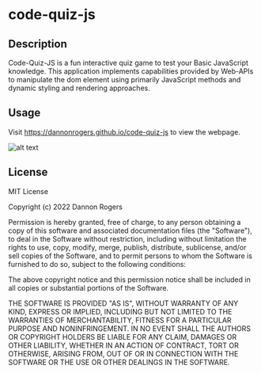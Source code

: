 # code-quiz-js

## Description
Code-Quiz-JS is a fun interactive quiz game to test your Basic JavaScript knowledge. This application implements capabilities provided by Web-APIs to manipulate the dom element using primarily JavaScript methods and dynamic styling and rendering approaches. 

## Usage
Visit <a href=https://dannonrogers.github.io/code-quiz-js>https://dannonrogers.github.io/code-quiz-js</a> to view the webpage. 

![alt text](/code-quiz-js/assets/images/code-quiz-js.png)

## License
MIT License

Copyright (c) 2022 Dannon Rogers

Permission is hereby granted, free of charge, to any person obtaining a copy
of this software and associated documentation files (the "Software"), to deal
in the Software without restriction, including without limitation the rights
to use, copy, modify, merge, publish, distribute, sublicense, and/or sell
copies of the Software, and to permit persons to whom the Software is
furnished to do so, subject to the following conditions:

The above copyright notice and this permission notice shall be included in all
copies or substantial portions of the Software.

THE SOFTWARE IS PROVIDED "AS IS", WITHOUT WARRANTY OF ANY KIND, EXPRESS OR
IMPLIED, INCLUDING BUT NOT LIMITED TO THE WARRANTIES OF MERCHANTABILITY,
FITNESS FOR A PARTICULAR PURPOSE AND NONINFRINGEMENT. IN NO EVENT SHALL THE
AUTHORS OR COPYRIGHT HOLDERS BE LIABLE FOR ANY CLAIM, DAMAGES OR OTHER
LIABILITY, WHETHER IN AN ACTION OF CONTRACT, TORT OR OTHERWISE, ARISING FROM,
OUT OF OR IN CONNECTION WITH THE SOFTWARE OR THE USE OR OTHER DEALINGS IN THE
SOFTWARE.